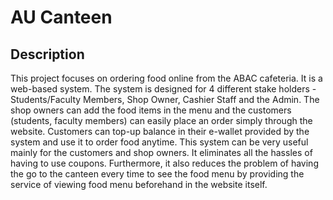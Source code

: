 # AU Canteen

## Description

This project focuses on ordering food online from the ABAC cafeteria. It is a web-based system. The system is designed for 4 different stake holders - Students/Faculty Members, Shop Owner, Cashier Staff and the Admin. The shop owners can add the food items in the menu and the customers (students, faculty members) can easily place an order simply through the website. Customers can top-up balance in their e-wallet provided by the system and use it to order food anytime. This system can be very useful mainly for the customers and shop owners. It eliminates all the hassles of having to use coupons. Furthermore, it also reduces the problem of having the go to the canteen every time to see the food menu by providing the service of viewing food menu beforehand in the website itself.
